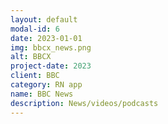 ```yaml
---
layout: default
modal-id: 6
date: 2023-01-01
img: bbcx_news.png
alt: BBCX
project-date: 2023
client: BBC
category: RN app
name: BBC News
description: News/videos/podcasts
---
```

